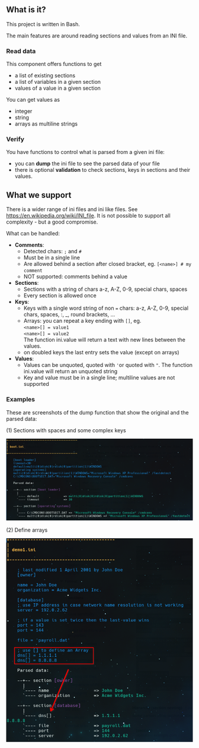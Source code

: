 ## What is it?

This project is written in Bash. 

The main features are around reading sections and values from an INI file. 

### Read data

This component offers functions to get

* a list of existing sections
* a list of variables in a given section
* values of a value in a given section 

You can get values as 

* integer
* string
* arrays as multiline strings

### Verify

You have functions to control what is parsed from a given ini file:

* you can **dump** the ini file to see the parsed data of your file
* there is optional **validation** to check sections, keys in sections and their values.

## What we support

There is a wider range of ini files and ini like files. See <https://en.wikipedia.org/wiki/INI_file>. It is not possible to support all complexity - but a good compromise.

What can be handled:

* **Comments**:
  * Detected chars: `;` and `#`
  * Must be in a single line
  * Are allowed behind a section after closed bracket, eg. `[<name>] # my comment`
  * NOT supported: comments behind a value
* **Sections**:
  * Sections with a string of chars a-z, A-Z, 0-9, special chars, spaces
  * Every section is allowed once
* **Keys**:
  * Keys with a single word string of non `=` chars: a-z, A-Z, 0-9, special chars, spaces, :, _, round brackets, ...
  * Arrays: you can repeat a key ending with `[]`, eg. <br>`<name>[] = value1`<br>`<name>[] = value2`<br>The function ini.value will return a text with new lines between the values.
  * on doubled keys the last entry sets the value (except on arrays)
* **Values**:
  * Values can be unquoted, quoted with `'`or quoted with `"`. The function ini.value will return an unquoted string
  * Key and value must be in a single line; multiline values are not supported

### Examples

These are screenshots of the dump function that show the original and the parsed data:

(1) Sections with spaces and some complex keys

![Ini.dump: boot.ini](images/dump_boot_ini.png)

(2) Define arrays

![Ini.dump: boot.ini](images/dump_ini_tith_array.png)